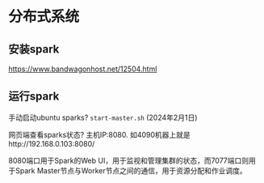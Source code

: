 # 分布式系统

## 安装spark

https://www.bandwagonhost.net/12504.html

## 运行spark

手动启动ubuntu sparks?   `start-master.sh`  (2024年2月1日)

网页端查看sparks状态?  主机IP:8080.  如4090机器上就是http://192.168.0.103:8080/

8080端口用于Spark的Web UI，用于监视和管理集群的状态，而7077端口则用于Spark Master节点与Worker节点之间的通信，用于资源分配和作业调度。

